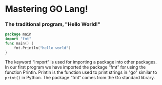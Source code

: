 # Mastering GO Lang!

### The traditional program, "Hello World!"

```go
package main
import "fmt"
func main() {
    fmt.Println("hello world")
}
```
The keyword “import” is used for importing a package into other packages.
In our first program we have imported the package “fmt” for using the function Println. 
Println is the function used to print strings in "go" similar to `print()` in Python.
The package “fmt” comes from the Go standard library. 
